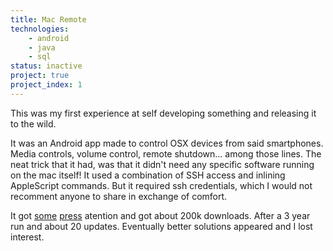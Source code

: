 ```yaml
---
title: Mac Remote
technologies:
    - android
    - java
    - sql
status: inactive
project: true
project_index: 1
---
```


This was my first experience at self developing something and releasing it to the wild.

It was an Android app made to control OSX devices from said smartphones. Media controls, volume control, remote shutdown... among those lines.
The neat trick that it had, was that it didn't need any specific software running on the mac itself! It used a combination of SSH access and inlining AppleScript commands. 
But it required ssh credentials, which I would not recomment anyone to share in exchange of comfort.

It got [some](https://lifehacker.com/mac-remote-controls-your-mac-from-the-comfort-of-your-a-5991748) [press](https://www.xda-developers.com/use-your-android-as-a-remote-control-on-mac/) atention and got about 200k downloads. After a 3 year run and about 20 updates. Eventually better solutions appeared and I lost interest.